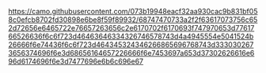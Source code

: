 https://camo.githubusercontent.com/073b19948eacf32aa930cac9b831bf058c0efcb8702fd30898e6be8f59f89932/68747470733a2f2f63617073756c652d72656e6465722e76657263656c2e6170702f6170693f747970653d7761766526636f6c6f723d46463646334326746578743d4a4945554e5041524b26666f6e74436f6c6f723d464345324346266865696768743d3330302673656374696f6e3d68656164657226666f6e7453697a653d37302626616e696d6174696f6e3d7477696e6b6c696e67
